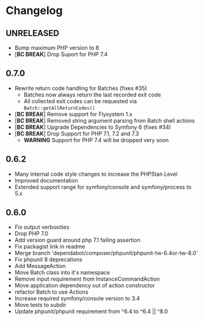 # Changelog

## UNRELEASED

* Bump maximum PHP version to 8
* [**BC BREAK**] Drop Suport for PHP 7.4

## 0.7.0

* Rewrite return code handling for Batches (fixes #35)
  * Batches now always return the last recorded exit code
  * All collected exit codes can be requested via `Batch::getAllReturnCodes()`
* [**BC BREAK**] Remove support for Flysystem 1.x
* [**BC BREAK**] Removed string argument parsing from Batch shell actions
* [**BC BREAK**] Upgrade Dependencies to Symfony 6 (fixes #34)
* [**BC BREAK**] Drop Support for PHP 7.1, 7.2 and 7.3
  * **WARNING** Support for PHP 7.4 will be dropped very soon

## 0.6.2

* Many internal code style changes to increase the PHPStan Level
* Improved documentation
* Extended support range for symfony/console and symfony/process to 5.x

## 0.6.0

* Fix output verbosities
* Drop PHP 7.0
* Add version guard around php 7.1 failing assertion
* Fix packagist link in readme
* Merge branch 'dependabot/composer/phpunit/phpunit-tw-6.4or-tw-8.0'
* Fix phpunit 8 deprecations
* Add MessageAction
* Move Batch class into it's namespace
* Remove input requirement from InstanceCommandAction
* Move application dependency out of action constructor
* refactor Batch to use Actions
* Increase required symfony/console version to 3.4
* Move tests to subdir
* Update phpunit/phpunit requirement from ^6.4 to ^6.4 || ^8.0

